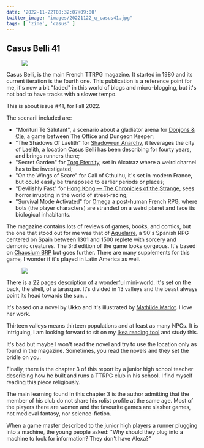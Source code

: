 ```yaml
---
date: '2022-11-22T08:32:07+09:00'
twitter_image: "images/20221122_q_casus41.jpg"
tags: [ 'zine', 'casus' ]
---
```


## Casus Belli 41

<figure class="right larger">
<img src="images/20221122_casus41.jpg" loading="lazy" />
<figcaption>
</figcaption>
</figure>

Casus Belli, is the main French TTRPG magazine. It started in 1980 and its current iteration is the fourth one. This publication is a reference point for me, it's now a bit "faded" in this world of blogs and micro-blogging, but it's not bad to have tracks with a slower tempo.

This is about issue #41, for Fall 2022.

The scenarii included are:

* "Morituri Te Salutant", a scenario about a gladiator arena for [Donjons & Cie](https://gusandco.net/2022/06/21/donjon-cie-jeu-role-critique/), a game between The Office and Dungeon Keeper;
* "The Shadows Of Laelith" for [Shadowrun Anarchy](https://www.drivethrurpg.com/product/194759/Shadowrun-Anarchy), it leverages the city of Laelith, a location Casus Belli has been describing for fourty years, and brings runners there;
* "Secret Garden" for [Torg Eternity](https://ulisses-us.com/games/torgeternity/), set in Alcatraz where a weird charnel has to be investigated;
* "On the Wings of Scare" for Call of Cthulhu, it's set in modern France, but could easily be transposed to earlier periods or places;
* "Devilishly Fast" for [Hong Kong — The Chronicles of the Strange](https://antre-monde.com/les-chroniques-de-letrengae/), sees horror irrupting in the world of street-racing;
* "Survival Mode Activated" for [Omega](https://odonata-editions.fr/omega/) a post-human French RPG, where bots (the player characters) are stranded on a weird planet and face its biological inhabitants.

The magazine contains lots of reviews of games, books, and comics, but the one that stood out for me was that of [Aquelarre](https://www.nosolorol.com/es/3-aquelarre), a 90's Spanish RPG centered on Spain between 1301 and 1500 replete with sorcery and demonic creatures. The 3rd edition of the game looks gorgeous. It's based on [Chaosium BRP](https://www.chaosium.com/basic-roleplaying/) but goes further. There are many supplements for this game, I wonder if it's played in Latin America as well.

<figure class="left largestt noborder" title="on the back of the Tarasque...">
<a href="images/20221122_tarasque.jpg"><img src="images/20221122_tarasque.jpg" loading="lazy" /></a>
<figcaption>
</figcaption>
</figure>

There is a 22 pages description of a wonderful mini-world. It's set on the back, the shell, of a tarasque. It's divided in 13 valleys and the beast always point its head towards the sun...

It's based on a novel by Ukko and it's illustrated by [Mathilde Marlot](https://www.artstation.com/marlot). I love her work.

Thirteen valleys means thirteen populations and at least as many NPCs. It is intriguing, I am looking forward to sit on my [Ikea reading tool](https://www.ikea.com/jp/en/cat/poaeng-series-07472/) and study this.

It's bad but maybe I won't read the novel and try to use the location only as found in the magazine. Sometimes, you read the novels and they set the bridle on you.

Finally, there is the chapter 3 of this report by a junior high school teacher describing how he built and runs a TTRPG club in his school. I find myself reading this piece religiously.

The main learning found in this chapter 3 is the author admitting that the member of his club do not share his rolist profile at the same age. Most of the players there are women and the favourite games are slasher games, not medieval fantasy, nor science-fiction.

When a game master described to the junior high players a runner plugging into a machine, the young people asked: "Why should they plug into a machine to look for information? They don't have Alexa?"


<!-- 21 8 -->

